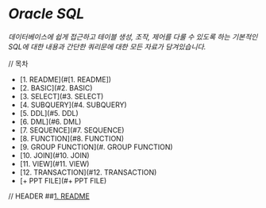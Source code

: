 # **_Oracle SQL_**

_데이터베이스에 쉽게 접근하고 테이블 생성, 조작, 제어를 다룰 수 있도록 하는 기본적인 SQL에 대한 내용과 간단한 쿼리문에 대한 모든 자료가 담겨있습니다._

// 목차
 - [1. README](#[1. README])
 - [2. BASIC](#2. BASIC)
 - [3. SELECT](#3. SELECT)
 - [4. SUBQUERY](#4. SUBQUERY)
 - [5. DDL](#5. DDL)
 - [6. DML](#6. DML)
 - [7. SEQUENCE](#7. SEQUENCE)
 - [8. FUNCTION](#8. FUNCTION)
 - [9. GROUP FUNCTION](#. GROUP FUNCTION)
 - [10. JOIN](#10. JOIN)
 - [11. VIEW](#11. VIEW)
 - [12. TRANSACTION](#12. TRANSACTION)
 - [+ PPT FILE](#+ PPT FILE)


// HEADER
##[1. README](./doc)




